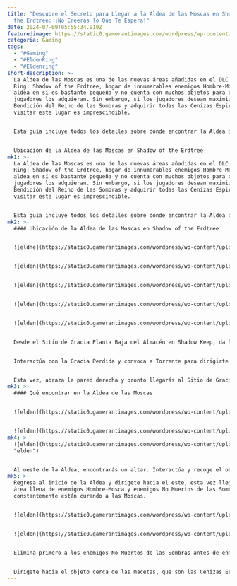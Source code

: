 ```yaml
---
title: "Descubre el Secreto para Llegar a la Aldea de las Moscas en Shadow of
  the Erdtree: ¡No Creerás lo Que Te Espera!"
date: 2024-07-09T05:55:34.910Z
featuredimage: https://static0.gamerantimages.com/wordpress/wp-content/uploads/2024/07/how-to-reach-village-of-flies-in-shadow-of-the-erdtree-1.jpg?q=49&fit=contain&w=750&h=415&dpr=2
categoria: Gaming
tags:
  - "#Gaming"
  - "#EldenRing"
  - "#Eldenring"
short-description: >-
  La Aldea de las Moscas es una de las nuevas áreas añadidas en el DLC Elden
  Ring: Shadow of the Erdtree, hogar de innumerables enemigos Hombre-Mosca. La
  aldea en sí es bastante pequeña y no cuenta con muchos objetos para que los
  jugadores los adquieran. Sin embargo, si los jugadores desean maximizar su
  Bendición del Reino de las Sombras y adquirir todas las Cenizas Espirituales,
  visitar este lugar es imprescindible.


  Esta guía incluye todos los detalles sobre dónde encontrar la Aldea de las Moscas y qué encontrarán los jugadores de Elden Ring dentro de la aldea en Shadow of the Erdtree.


  Ubicación de la Aldea de las Moscas en Shadow of the Erdtree
mk1: >-
  La Aldea de las Moscas es una de las nuevas áreas añadidas en el DLC Elden
  Ring: Shadow of the Erdtree, hogar de innumerables enemigos Hombre-Mosca. La
  aldea en sí es bastante pequeña y no cuenta con muchos objetos para que los
  jugadores los adquieran. Sin embargo, si los jugadores desean maximizar su
  Bendición del Reino de las Sombras y adquirir todas las Cenizas Espirituales,
  visitar este lugar es imprescindible.


  Esta guía incluye todos los detalles sobre dónde encontrar la Aldea de las Moscas y qué encontrarán los jugadores de Elden Ring dentro de la aldea en Shadow of the Erdtree.
mk2: >-
  #### Ubicación de la Aldea de las Moscas en Shadow of the Erdtree


  ![eldne](https://static0.gamerantimages.com/wordpress/wp-content/uploads/2024/07/how-to-reach-village-of-flies-in-shadow-of-the-erdtree-1.jpg?q=49&fit=contain&w=750&h=415&dpr=2 "elden")


  ![elden](https://static0.gamerantimages.com/wordpress/wp-content/uploads/2024/07/how-to-reach-village-of-flies-in-shadow-of-the-erdtree-2.jpg?q=49&fit=contain&w=750&h=415&dpr=2 "elden")


  ![elden](https://static0.gamerantimages.com/wordpress/wp-content/uploads/2024/07/how-to-reach-village-of-flies-in-shadow-of-the-erdtree-3.jpg?q=49&fit=contain&w=750&h=415&dpr=2 "elden")


  ![elden](https://static0.gamerantimages.com/wordpress/wp-content/uploads/2024/07/how-to-reach-village-of-flies-in-shadow-of-the-erdtree-4.jpg?q=49&fit=contain&w=750&h=415&dpr=2 "elden")


  ![elden](https://static0.gamerantimages.com/wordpress/wp-content/uploads/2024/07/how-to-reach-village-of-flies-in-shadow-of-the-erdtree-5.jpg?q=49&fit=contain&w=750&h=415&dpr=2 "elden")


  Desde el Sitio de Gracia Planta Baja del Almacén en Shadow Keep, da la vuelta y baja por el ascensor que usaste para llegar a este Gracia. Pasa junto al Caballero Rojo y gira a la izquierda, ignorando a los Milicianos de las Sombras. Debería haber una escalera a la izquierda que desciende hacia un pasillo estrecho. Pasa a través de la cascada y baja por la escalera para llegar a una habitación con un cuadro. Puedes rodar por la pared a la derecha para revelar un pasaje oculto. Avanza y interactúa con el ataúd para ser transportado.


  Interactúa con la Gracia Perdida y convoca a Torrente para dirigirte al sureste. Pronto llegarás al Sitio de Gracia Río Arriba de los Reclusos. Desde esta Gracia, abraza la pared izquierda y salta a través de los huecos. Un poco más adelante, te encontrarás con enemigos Hombre-Mosca, que te indicarán que debes saltar hacia el lado derecho.


  Esta vez, abraza la pared derecha y pronto llegarás al Sitio de Gracia Río Abajo de los Reclusos. Sigue el camino a la derecha hasta llegar a una zona algo abierta con múltiples enemigos. Dirígete hacia la derecha y llegarás a la Aldea de las Moscas.
mk3: >-
  #### Qué encontrar en la Aldea de las Moscas


  ![elden](https://static0.gamerantimages.com/wordpress/wp-content/uploads/2024/07/village-of-flies-map-location-in-shadow-of-the-erdtree.jpg?q=49&fit=contain&w=750&h=415&dpr=2 "elden")


  ![elden](https://static0.gamerantimages.com/wordpress/wp-content/uploads/2024/07/how-to-reach-village-of-flies-in-shadow-of-the-erdtree-12.jpg?q=49&fit=contain&w=750&h=415&dpr=2 "elden")
mk4: >-
  ![elden](https://static0.gamerantimages.com/wordpress/wp-content/uploads/2024/07/how-to-reach-village-of-flies-in-shadow-of-the-erdtree-13.jpg?q=49&fit=contain&w=750&h=415&dpr=2
  "elden")


  Al oeste de la Aldea, encontrarás un altar. Interactúa y recoge el objeto de este altar para adquirir las Cenizas Espirituales Reverenciadas. Retrocede y dirígete hacia la izquierda subiendo algunas rocas. Habrá varios enemigos aquí, así que trátalos y saquea el cadáver para obtener el Cuerno Plateado Tierno.
mk5: >-
  Regresa al inicio de la Aldea y dirígete hacia el este, esta vez llegando a un
  área llena de enemigos Hombre-Mosca y enemigos No Muertos de las Sombras que
  constantemente están curando a las Moscas.


  ![elden](https://static0.gamerantimages.com/wordpress/wp-content/uploads/2024/07/man-fly-ashes-pickup-in-shadow-of-the-erdtree.jpg?q=49&fit=contain&w=750&h=415&dpr=2 "elden")


  ![elden](https://static0.gamerantimages.com/wordpress/wp-content/uploads/2024/07/how-to-reach-village-of-flies-in-shadow-of-the-erdtree-14.jpg?q=49&fit=contain&w=750&h=415&dpr=2 "elden")


  Elimina primero a los enemigos No Muertos de las Sombras antes de enfrentarte a las Moscas para evitar que se curen.


  Dirígete hacia el objeto cerca de las macetas, que son las Cenizas Espirituales Hombre-Mosca. Después de adquirir las Cenizas Espirituales Hombre-Mosca, sigue por la pared izquierda para llegar a otro objeto, que es el Cuerno Dorado Tierno.
---
```

